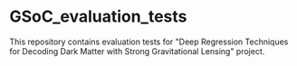 # GSoC_evaluation_tests
This repository contains evaluation tests for "Deep Regression Techniques for Decoding Dark Matter with Strong Gravitational Lensing" project.
